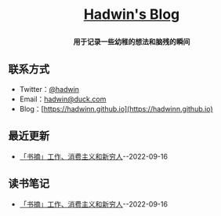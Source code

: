 **<p align="center">[Hadwin's Blog](https://hadwinn.github.io)</p>**
====

**<p align="center">用于记录一些幼稚的想法和脑残的瞬间</p>**

## 联系方式
- Twitter：[@hadwin](https://twitter.com/hadwinjia)
- Email：[hadwin@duck.com](mailto:hadwin@duck.com)
- Blog：[https://hadwinn.github.io](https://hadwinn.github.io)
## 最近更新
- [「书摘」工作、消费主义和新穷人](https://github.com/hadwinn/blog/issues/1)--2022-09-16
## 读书笔记
- [「书摘」工作、消费主义和新穷人](https://github.com/hadwinn/blog/issues/1)--2022-09-16
